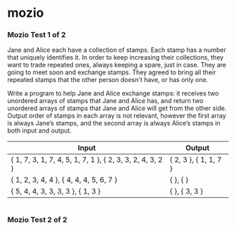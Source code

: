 # mozio
### Mozio Test 1 of 2

Jane and Alice each have a collection of stamps. Each stamp has a number that uniquely identifies it. 
In order to keep increasing their collections, they want to trade repeated ones, always keeping a spare, just in case. 
They are going to meet soon and exchange stamps. 
They agreed to bring all their repeated stamps that the other person doesn't have, or has only one.

Write a program to help Jane and Alice exchange stamps: 
it receives two unordered arrays of stamps that Jane and Alice has, and return two unordered arrays of stamps that Jane and Alice will get from the other side. 
Output order of stamps in each array is not relevant, however the first array is always Jane’s stamps, and the second array is always Alice’s stamps in both input and output.

|Input|Output|
|---|---|
|{ 1, 7, 3, 1, 7, 4, 5, 1, 7, 1 }, { 2, 3, 3, 2, 4, 3, 2 }|{ 2, 3 }, { 1, 1, 7 }|
|{ 1, 2, 3, 4, 4 }, { 4, 4, 4, 5, 6, 7 }|{ <empty>}, { <empty>}|
|{ 5, 4, 4, 3, 3, 3, 3 }, { 1, 3 }|{ <empty> }, { 3, 3 }|
  
  
#  
### Mozio Test 2 of 2
